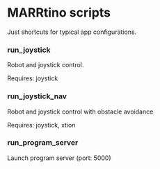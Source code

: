 # MARRtino scripts #

Just shortcuts for typical app configurations.


### run_joystick ###

Robot and joystick control.

Requires: joystick


### run_joystick_nav ###

Robot and joystick control with obstacle avoidance

Requires: joystick, xtion



### run_program_server ###

Launch program server (port: 5000)
